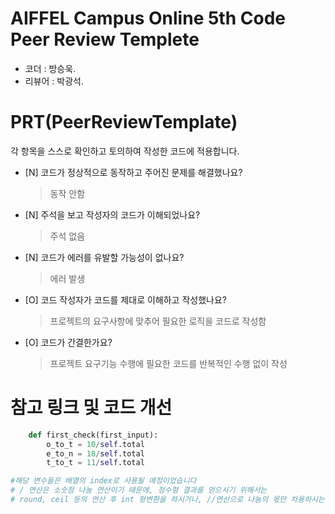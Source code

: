 # AIFFEL Campus Online 5th Code Peer Review Templete
- 코더 : 방승욱.
- 리뷰어 : 박광석.


# PRT(PeerReviewTemplate) 
각 항목을 스스로 확인하고 토의하여 작성한 코드에 적용합니다.

- [N] 코드가 정상적으로 동작하고 주어진 문제를 해결했나요?
  > 동작 안함
- [N] 주석을 보고 작성자의 코드가 이해되었나요?
  > 주석 없음
- [N] 코드가 에러를 유발할 가능성이 없나요?
  > 에러 발생
- [O] 코드 작성자가 코드를 제대로 이해하고 작성했나요?
  > 프로젝트의 요구사항에 맞추어 필요한 로직을 코드로 작성함
- [O] 코드가 간결한가요?
  > 프로젝트 요구기능 수행에 필요한 코드를 반복적인 수행 없이 작성

# 참고 링크 및 코드 개선
```python
    def first_check(first_input):
        o_to_t = 10/self.total
        e_to_n = 18/self.total
        t_to_t = 11/self.total

#해당 변수들은 배열의 index로 사용될 예정이었습니다
# / 연산은 소숫점 나눔 연산이기 때문에, 정수형 결과를 얻으시기 위해서는
# round, ceil 등의 연산 후 int 형변환을 하시거나, //연산으로 나눔의 몫만 차용하시는 것을 개선사항으로 추천드립니다
